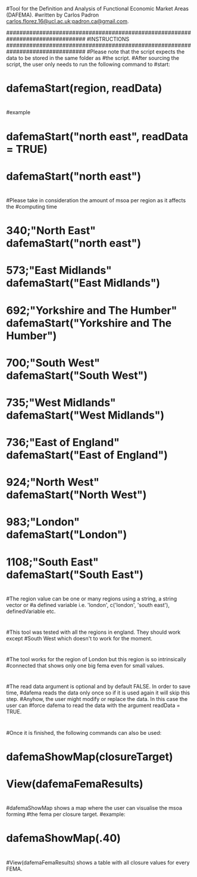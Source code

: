 #Tool for the Definition and Analysis of Functional Economic Market Areas (DAFEMA).
#written by Carlos Padron carlos.florez.16@ucl.ac.uk;padron.ca@gmail.com.

################################################################################
#INSTRUCTIONS
################################################################################
#Please note that the script expects the data to be stored in the same folder as
#the script. 
#After sourcing the script, the user only needs to run the following command to 
#start:
#
#   dafemaStart(region, readData) 
#
#example 
#   dafemaStart("north east", readData = TRUE)
#   dafemaStart("north east")
#
#Please take in consideration the amount of msoa per region as it affects the
#computing time
# 340;"North East"                dafemaStart("north east")
# 573;"East Midlands"             dafemaStart("East Midlands")
# 692;"Yorkshire and The Humber"  dafemaStart("Yorkshire and The Humber")
# 700;"South West"                dafemaStart("South West")
# 735;"West Midlands"             dafemaStart("West Midlands")
# 736;"East of England"           dafemaStart("East of England")
# 924;"North West"                dafemaStart("North West")
# 983;"London"                    dafemaStart("London")
# 1108;"South East"               dafemaStart("South East")
#
#The region value can be one or many regions using a string, a string vector or 
#a defined variable i.e. 'london', c('london', 'south east'), definedVariable etc.
#
#This tool was tested with all the regions in england. They should work except
#South West which doesn't to work for the moment.
#
#The tool works for the region of London but this region is so intrinsically
#connected that shows only one big fema even for small values.
#
#The read data argument is optional and by default FALSE. In order to save time,
#dafema reads the data only once so if it is used again it will skip this step. 
#Anyhow, the user might modify or replace the data. In this case the user can 
#force dafema to read the data with the argument readData = TRUE.
#
#Once it is finished, the following commands can also be used:
#
#   dafemaShowMap(closureTarget)
#   View(dafemaFemaResults)
#
#dafemaShowMap shows a map where the user can visualise the msoa forming
#the fema per closure target.
#example:
#
#     dafemaShowMap(.40)
#
#View(dafemaFemaResults) shows a table with all closure values for every FEMA.
